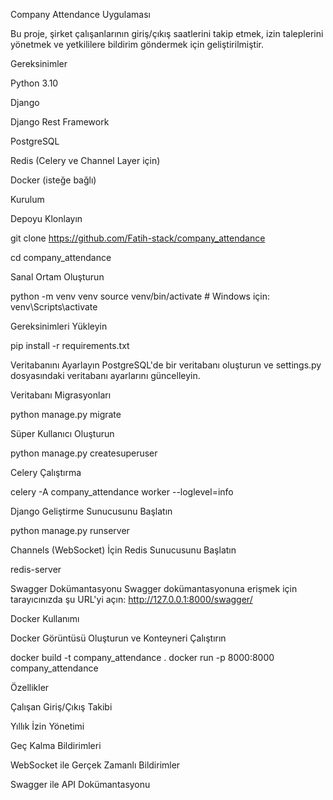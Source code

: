 Company Attendance Uygulaması

Bu proje, şirket çalışanlarının giriş/çıkış saatlerini takip etmek, izin taleplerini yönetmek ve yetkililere bildirim göndermek için geliştirilmiştir.

Gereksinimler

Python 3.10

Django

Django Rest Framework

PostgreSQL

Redis (Celery ve Channel Layer için)

Docker (isteğe bağlı)

Kurulum

Depoyu Klonlayın

git clone https://github.com/Fatih-stack/company_attendance

cd company_attendance

Sanal Ortam Oluşturun

python -m venv venv
source venv/bin/activate  # Windows için: venv\Scripts\activate

Gereksinimleri Yükleyin

pip install -r requirements.txt

Veritabanını Ayarlayın
PostgreSQL'de bir veritabanı oluşturun ve settings.py dosyasındaki veritabanı ayarlarını güncelleyin.

Veritabanı Migrasyonları

python manage.py migrate

Süper Kullanıcı Oluşturun

python manage.py createsuperuser

Celery Çalıştırma

celery -A company_attendance worker --loglevel=info

Django Geliştirme Sunucusunu Başlatın

python manage.py runserver

Channels (WebSocket) İçin Redis Sunucusunu Başlatın

redis-server

Swagger Dokümantasyonu
Swagger dokümantasyonuna erişmek için tarayıcınızda şu URL'yi açın: http://127.0.0.1:8000/swagger/

Docker Kullanımı

Docker Görüntüsü Oluşturun ve Konteyneri Çalıştırın

docker build -t company_attendance .
docker run -p 8000:8000 company_attendance

Özellikler

Çalışan Giriş/Çıkış Takibi

Yıllık İzin Yönetimi

Geç Kalma Bildirimleri

WebSocket ile Gerçek Zamanlı Bildirimler

Swagger ile API Dokümantasyonu

